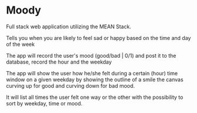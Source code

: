 # Moody

Full stack web application utilizing the MEAN Stack. 

Tells you when you are likely to feel sad or happy based on the time and day of the week

The app will record the user's mood (good/bad | 0/1) and post it to the database, record the hour and the weekday

The app will show the user how he/she felt during a certain (hour) time window on a given weekday by showing the outline of a smile the canvas curving up for good and curving down for bad mood. 


It will list all times the user felt one way or the other with the possibility to sort by weekday, time or mood. 
